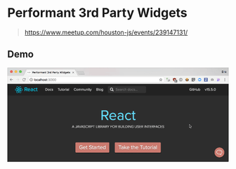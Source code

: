 # Performant 3rd Party Widgets

> https://www.meetup.com/houston-js/events/239147131/

## Demo

![Demo](demo.gif)
